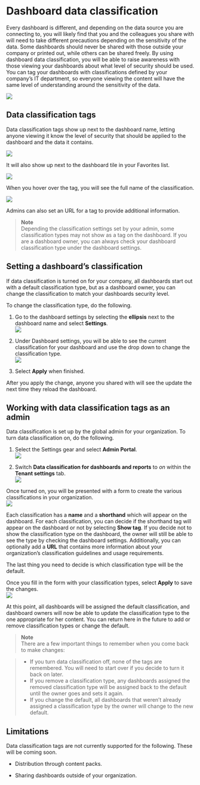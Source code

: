 <properties
   pageTitle="Dashboard data classification"
   description="Learn about dashboard data classification, including how an Admin should set it up and how dashboard owners can change the classification."
   services="powerbi"
   documentationCenter=""
   authors="amandacofsky"
   manager="mblythe"
   backup=""
   editor=""
   tags=""
   qualityFocus="monitoring"
   qualityDate="03/15/2016"/>

<tags
   ms.service="powerbi"
   ms.devlang="NA"
   ms.topic="article"
   ms.tgt_pltfrm="NA"
   ms.workload="powerbi"
   ms.date="07/26/2016"  
   ms.author="amac"/>

# Dashboard data classification

Every dashboard is different, and depending on the data source you are connecting to, you will likely find that you and the colleagues you share with will need to take different precautions depending on the sensitivity of the data. Some dashboards should never be shared with those outside your company or printed out, while others can be shared freely. By using dashboard data classification, you will be able to raise awareness with those viewing your dashboards about what level of security should be used. You can tag your dashboards with classifications defined by your company’s IT department, so everyone viewing the content will have the same level of understanding around the sensitivity of the data. 

![](media/powerbi-service-data-classification/dashboard_tagged_as_hbi.png)

## Data classification tags

Data classification tags show up next to the dashboard name, letting anyone viewing it know the level of security that should be applied to the dashboard and the data it contains.  

![](media/powerbi-service-data-classification/tag_next_to_title.png)

It will also show up next to the dashboard tile in your Favorites list. 

![](media/powerbi-service-data-classification/tag_on_dashboard_tile.png)

When you hover over the tag, you will see the full name of the classification. 

![](media/powerbi-service-data-classification/tag_tooltip.png)

Admins can also set an URL for a tag to provide additional information. 

>**Note**  
>Depending the classification settings set by your admin, some classification types may not show as a tag on the dashboard. If you are a dashboard owner, you can always check your dashboard classification type under the dashboard settings. 

## Setting a dashboard’s classification 

If data classification is turned on for your company, all dashboards start out with a default classification type, but as a dashboard owner, you can change the classification to match your dashboards security level. 

To change the classification type, do the following. 

1. Go to the dashboard settings by selecting the **ellipsis** next to the dashboard name and select **Settings**.  
    ![](media/powerbi-service-data-classification/dashboard_settings.png)

2. Under Dashboard settings, you will be able to see the current classification for your dashboard and use the drop down to change the classification type.  
    ![](media/powerbi-service-data-classification/classification_setting_dropdown.png)

3. Select **Apply** when finished. 

After you apply the change, anyone you shared with will see the update the next time they reload the dashboard. 

## Working with data classification tags as an admin 

Data classification is set up by the global admin for your organization. To turn data classification on, do the following. 

1. Select the Settings gear and select **Admin Portal**.  
    ![](media/powerbi-service-data-classification/admin_portal_in_settings.png)

2. Switch **Data classification for dashboards and reports** to *on* within the **Tenant settings** tab.  
    ![](media/powerbi-service-data-classification/data_classification_switch_location.png)

Once turned on, you will be presented with a form to create the various classifications in your organization.  
    ![](media/powerbi-service-data-classification/blank_classification_form.png)

Each classification has a **name** and a **shorthand** which will appear on the dashboard. For each classification, you can decide if the shorthand tag will appear on the dashboard or not by selecting **Show tag**. If you decide not to show the classification type on the dashboard, the owner will still be able to see the type by checking the dashboard settings. Additionally, you can optionally add a **URL** that contains more information about your organization’s classification guidelines and usage requirements.  

The last thing you need to decide is which classification type will be the default.  

Once you fill in the form with your classification types, select **Apply** to save the changes.  
![](media/powerbi-service-data-classification/filled_in_classification_form.png)

At this point, all dashboards will be assigned the default classification, and dashboard owners will now be able to update the classification type to the one appropriate for her content. You can return here in the future to add or remove classification types or change the default.  

>**Note**  
>There are a few important things to remember when you come back to make changes:

>- If you turn data classification off, none of the tags are remembered. You will need to start over if you decide to turn it back on later.  
>- If you remove a classification type, any dashboards assigned the removed classification type will be assigned back to the default until the owner goes and sets it again.  
>- If you change the default, all dashboards that weren’t already assigned a classification type by the owner will change to the new default. 

## Limitations
Data classification tags are not currently supported for the following. These will be coming soon. 

- Distribution through content packs. 

- Sharing dashboards outside of your organization.  
